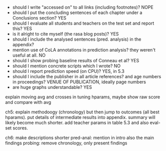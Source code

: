- should I write "accessed on" to all links (including footnotes)? NOPE
- should I put the concluding sentences of each chapter under a Conclusions section? YES
- should I evaluate all students and teachers on the test set and report this? YES
- is it alright to cite myself (the rasa blog posts)? YES
- should I include the analysed sentences (pred. analysis) in the appendix?
- mention use of CoLA annotations in prediction analysis? they weren't useful at all. NO
- should I show probing baseline results of Conneau et al? YES
- should I mention concrete scripts which I wrote? NO
- should I report prediction speed (on CPU)? YES, in 5.3
- should I include the publisher in all article references? and age numbers in proceedings? VENUE OF PUBLICATION, ideally page numbers
- are huge graphs understandable? YES


explain moving avg and crosses in tuning hparams, maybe show raw score and compare with avg

ch5: explain methodoogy (chronology) but then jump to outcomes (all best hparams). put details of intermediate results into appendix. summary will likely become much shorter. add teacher params in table 5.3 and also eval-set scores.

ch6: make descriptions shorter
pred-anal: mention in intro also the main findings
probing: remove chronology, only present findings